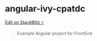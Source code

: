 # angular-ivy-cpatdc

[Edit on StackBlitz ⚡️](https://stackblitz.com/edit/angular-ivy-cpatdc)
>Example Angular project for FrontEnd